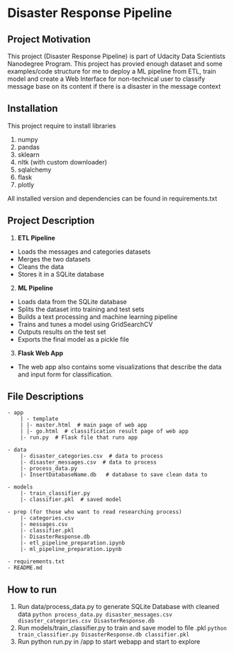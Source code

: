 # Disaster Response Pipeline

## Project Motivation

This project (Disaster Response Pipeline) is part of Udacity Data Scientists Nanodegree Program. This project has provied enough dataset and some examples/code structure for me to deploy a ML pipeline from ETL, train model and create a Web Interface for non-technical user to classify message base on its content if there is a disaster in the message context

## Installation
This project require to install libraries
1. numpy
2. pandas
3. sklearn
4. nltk (with custom downloader)
5. sqlalchemy
6. flask
7. plotly

All installed version and dependencies can be found in requirements.txt

## Project Description
1. **ETL Pipeline**
- Loads the messages and categories datasets
- Merges the two datasets
- Cleans the data
- Stores it in a SQLite database

2. **ML Pipeline**
- Loads data from the SQLite database
- Splits the dataset into training and test sets
- Builds a text processing and machine learning pipeline
- Trains and tunes a model using GridSearchCV
- Outputs results on the test set
- Exports the final model as a pickle file

3. **Flask Web App**
- The web app also contains some visualizations that describe the data and input form for classification.

## File Descriptions
~~~~~~~
- app
    | - template
    | |- master.html  # main page of web app
    | |- go.html  # classification result page of web app
    |- run.py  # Flask file that runs app

- data
    |- disaster_categories.csv  # data to process 
    |- disaster_messages.csv  # data to process
    |- process_data.py
    |- InsertDatabaseName.db   # database to save clean data to

- models
    |- train_classifier.py
    |- classifier.pkl  # saved model 

- prep (for those who want to read researching process)
    |- categories.csv
    |- messages.csv
    |- classifier.pkl
    |- DisasterResponse.db
    |- etl_pipeline_preparation.ipynb
    |- ml_pipeline_preparation.ipynb
    
- requirements.txt
- README.md
~~~~~~~
## How to run

1. Run data/process_data.py to generate SQLite Database with cleaned data
`python process_data.py disaster_messages.csv disaster_categories.csv DisasterResponse.db`
2. Run models/train_classifier.py to train and save model to file .pkl
`python train_classifier.py DisasterResponse.db classifier.pkl`
3. Run python run.py in /app to start webapp and start to explore
